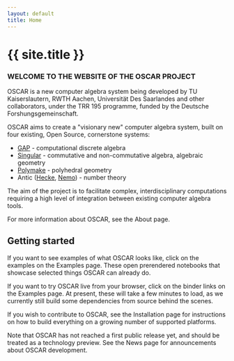 ```yaml
---
layout: default
title: Home
---
```


# {{ site.title }}

### WELCOME TO THE WEBSITE OF THE OSCAR PROJECT

OSCAR is a new computer algebra system being developed by TU Kaiserslautern,
RWTH Aachen, Universität Des Saarlandes and other collaborators, under
the TRR 195 programme, funded by the Deutsche Forshungsgemeinschaft.

OSCAR aims to create a "visionary new" computer algebra system, built on four existing,
Open Source, cornerstone systems:

  * [GAP](https://www.gap-system.org/) - computational discrete algebra
  * [Singular](https://www.singular.uni-kl.de/) - commutative and non-commutative algebra, algebraic geometry
  * [Polymake](https://polymake.org/doku.php) - polyhedral geometry
  * Antic ([Hecke](https://github.com/thofma/Hecke.jl/), [Nemo](http://nemocas.org)) - number theory

The aim of the project is to facilitate complex, interdisciplinary computations
requiring a high level of integration between existing computer algebra tools.

For more information about OSCAR, see the About page.

## Getting started

If you want to see examples of what OSCAR looks like, click on the examples on the
Examples page. These open prerendered notebooks that showcase selected things
OSCAR can already do.

If you want to try OSCAR live from your browser, click on the binder links on the
Examples page. At present, these will take a few minutes to load, as we currently still
build some dependencies from source behind the scenes.

If you wish to contribute to OSCAR, see the Installation page for
instructions on how to build everything on a growing number of supported platforms.

Note that OSCAR has not reached a first public release yet, and should be treated as
a technology preview. See the News page for announcements about OSCAR development.

